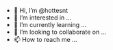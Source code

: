 - 👋 Hi, I’m @hottesnt
- 👀 I’m interested in ...
- 🌱 I’m currently learning ...
- 💞️ I’m looking to collaborate on ...
- 📫 How to reach me ...

<!---
hottesnt/hottesnt is a ✨ special ✨ repository because its `README.md` (this file) appears on your GitHub profile.
You can click the Preview link to take a look at your changes.
--->
